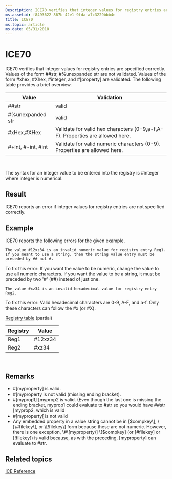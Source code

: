 ```yaml
---
Description: ICE70 verifies that integer values for registry entries are specified correctly.
ms.assetid: f8493622-867b-42e1-9fda-a7c3229bbb4e
title: ICE70
ms.topic: article
ms.date: 05/31/2018
---
```


# ICE70

ICE70 verifies that integer values for registry entries are specified correctly. Values of the form \#\#str, \#%unexpanded str are not validated. Values of the form \#xhex, \#Xhex, \#integer, and \#\[property\] are validated. The following table provides a brief overview.



| Value                 | Validation                                                                    |
|-----------------------|-------------------------------------------------------------------------------|
| \#\#str               | valid                                                                         |
| \#%unexpanded str     | valid                                                                         |
| \#xHex,\#XHex         | Validate for valid hex characters (0-9,a-f,A-F). Properties are allowed here. |
| \#+int, \#-int, \#int | Validate for valid numeric characters (0-9). Properties are allowed here.     |



 

The syntax for an integer value to be entered into the registry is \#integer where integer is numerical.

## Result

ICE70 reports an error if integer values for registry entries are not specified correctly.

## Example

ICE70 reports the following errors for the given example.

``` syntax
The value #12xz34 is an invalid numeric value for registry entry Reg1. If you meant to use a string, then the string value entry must be preceded by ## not #.
```

To fix this error: If you want the value to be numeric, change the value to use all numeric characters. If you want the value to be a string, it must be preceded by two '\#' (\#\#) instead of just one.

``` syntax
The value #xz34 is an invalid hexadecimal value for registry entry Reg2.
```

To fix this error: Valid hexadecimal characters are 0-9, A-F, and a-f. Only these characters can follow the \#x (or \#X).

[Registry table](registry-table.md) (partial)



| Registry | Value    |
|----------|----------|
| Reg1     | \#12xz34 |
| Reg2     | \#xz34   |



 

## Remarks

-   \#\[myproperty\] is valid.
-   \#\[myproperty is not valid (missing ending bracket).
-   \#\[myprop1\] \[myprop2 is valid. (Even though the last one is missing the ending bracket, myprop1 could evaluate to \#str so you would have \#\#str \[myprop2, which is valid
-   \#\]myproperty\[ is not valid
-   Any embedded property in a value string cannot be in \[$compkey\], \[\#filekey\], or \[!filekey\] form because these are not numeric. However, there is one exception, \#\[myproperty\] \[$compkey\] (or \[\#filekey\] or \[!filekey\]) is valid because, as with the preceding, \[myproperty\] can evaluate to \#str.

## Related topics

<dl> <dt>

[ICE Reference](ice-reference.md)
</dt> </dl>

 

 




